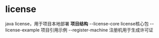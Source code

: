 # license
java license，用于项目本地部署
**项目结构**
--license-core license核心包
--license-example 项目引用示例
--register-machine 注册机用于生成许可证
